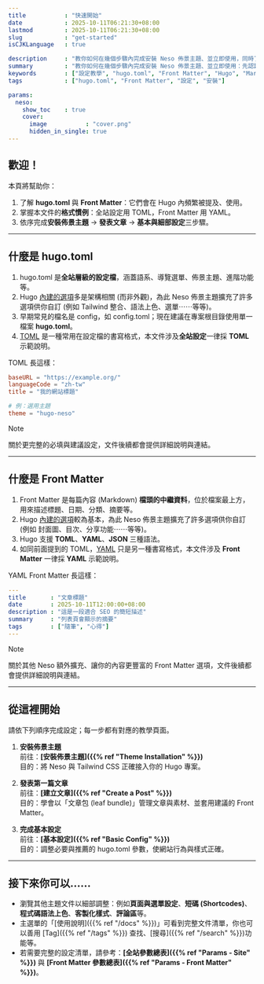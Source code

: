 ```yaml
---
title           : "快速開始"
date            : 2025-10-11T06:21:30+08:00
lastmod         : 2025-10-11T06:21:30+08:00
slug            : "get-started"
isCJKLanguage   : true

description     : "教你如何在幾個步驟內完成安裝 Neso 佈景主題、並立即使用，同時了解 Hugo 的基本運作方式。"
summary         : "教你如何在幾個步驟內完成安裝 Neso 佈景主題、並立即使用：先認識 hugo.toml 與 Front Matter，再依序完成安裝、發表文章與基本設定。"
keywords        : ["設定教學", "hugo.toml", "Front Matter", "Hugo", "Markdown", "Theme", "佈景主題", "Neso", "hugo-neso"]
tags            : ["hugo.toml", "Front Matter", "設定", "安裝"]

params:
  neso:
    show_toc    : true
    cover:
      image           : "cover.png"
      hidden_in_single: true
---
```


## 歡迎！

本頁將幫助你：
1. 了解 **hugo.toml** 與 **Front Matter**：它們會在 Hugo 內頻繁被提及、使用。
2. 掌握本文件的**格式慣例**：全站設定用 TOML，Front Matter 用 YAML。
3. 依序完成**安裝佈景主題** → **發表文章** → **基本與細部設定**三步驟。


---

## 什麼是 hugo.toml

1. hugo.toml 是**全站層級的設定檔**，涵蓋語系、導覽選單、佈景主題、進階功能等。
2. Hugo [內建的選項](https://gohugo.io/configuration/all/)多是架構相關 (而非外觀)，為此 Neso 佈景主題擴充了許多選項供你自訂 (例如 Tailwind 整合、語法上色、選單⋯⋯等等)。
3. 早期常見的檔名是 config，如 config.toml；現在建議在專案根目錄使用單一檔案 **hugo.toml**。
4. [TOML](https://zh.wikipedia.org/zh-tw/TOML) 是一種常用在設定檔的書寫格式，本文件涉及**全站設定**一律採 **TOML** 示範說明。

TOML 長這樣：

```toml
baseURL = "https://example.org/"
languageCode = "zh-tw"
title = "我的網站標題"

# 例：選用主題
theme = "hugo-neso"
```

> [!NOTE]
> 關於更完整的必填與建議設定，文件後續都會提供詳細說明與連結。


---

## 什麼是 Front Matter

1. Front Matter 是每篇內容 (Markdown) **檔頭的中繼資料**，位於檔案最上方，用來描述標題、日期、分類、摘要等。
2. Hugo [內建的選項](https://gohugo.io/content-management/front-matter/#fields)較為基本，為此 Neso 佈景主題擴充了許多選項供你自訂 (例如 封面圖、目次、分享功能⋯⋯等等)。
3. Hugo 支援 **TOML**、**YAML**、**JSON** 三種語法。
4. 如同前面提到的 TOML，[YAML](https://zh.wikipedia.org/zh-tw/YAML) 只是另一種書寫格式，本文件涉及 **Front Matter** 一律採 **YAML** 示範說明。

YAML Front Matter 長這樣：

```yaml
---
title       : "文章標題"
date        : 2025-10-11T12:00:00+08:00
description : "這是一段適合 SEO 的簡短描述"
summary     : "列表頁會顯示的摘要"
tags        : ["隨筆", "心得"]
---
```

> [!NOTE]
> 關於其他 Neso 額外擴充、讓你的內容更豐富的 Front Matter 選項，文件後續都會提供詳細說明與連結。


---

## 從這裡開始

請依下列順序完成設定；每一步都有對應的教學頁面。

1. **安裝佈景主題**  
    前往：**[安裝佈景主題]({{% ref "Theme Installation" %}})**  
    目的：將 Neso 與 Tailwind CSS 正確接入你的 Hugo 專案。

2. **發表第一篇文章**  
    前往：**[建立文章]({{% ref "Create a Post" %}})**  
    目的：學會以「文章包 (leaf bundle)」管理文章與素材、並套用建議的 Front Matter。

3. **完成基本設定**  
    前往：**[基本設定]({{% ref "Basic Config" %}})**  
    目的：調整必要與推薦的 hugo.toml 參數，使網站行為與樣式正確。


---

## 接下來你可以……

- 瀏覽其他主題文件以細部調整：例如**頁面與選單設定**、**短碼 (Shortcodes)**、**程式碼語法上色**、**客製化樣式**、**評論區**等。  
- 主選單的「[使用說明]({{% ref "/docs" %}})」可看到完整文件清單，你也可以善用 [Tag]({{% ref "/tags" %}}) 查找、[搜尋]({{% ref "/search" %}})功能等。
- 若需要完整的設定清單，請參考：**[全站參數總表]({{% ref "Params - Site" %}})** 與 **[Front Matter 參數總表]({{% ref "Params - Front Matter" %}})**。
